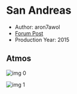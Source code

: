 # San Andreas

* Author: aron7awol
* [Forum Post](https://www.avsforum.com/threads/bass-eq-for-filtered-movies.2995212/post-56753330)
* Production Year: 2015

## Atmos

![img 0](https://i.imgur.com/pPzGWoU.jpg)

![img 1](https://i.imgur.com/oDWiJBF.jpg)

